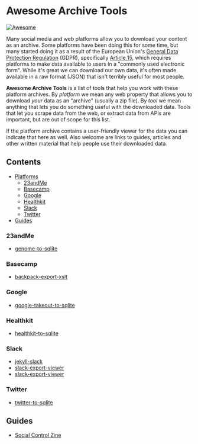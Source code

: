 # Awesome Archive Tools  
[![Awesome](https://awesome.re/badge-flat2.svg)](https://awesome.re)

Many social media and web platforms allow you to download your content as an
archive. Some platforms have been doing this for some time, but many started
doing it as a result of the European Union's [General Data Protection
Regulation](https://en.wikipedia.org/wiki/General_Data_Protection_Regulation)
(GDPR), specifically [Article 15](https://gdpr-info.eu/art-15-gdpr/), which
requires platforms to make data available to users in a "commonly used
electronic form". While it's great we can download our own data, it's often made
available in a raw format (JSON) that isn't terribly useful for most people.

**Awesome Archive Tools** is a list of tools that help you work with these
platform archives. By *platform* we mean any web property that allows you to
download *your* data as an "archive" (usually a zip file). By *tool* we mean
anything that lets you do something useful with the downloaded data. Tools that
let you scrape data from the web, or extract data from APIs are important, but
are out of scope for this list.

If the platform archive contains a user-friendly viewer for the data you can
indicate that here as well. Also welcome are links to guides, articles and other
written material that help people use their downloaded data.

## Contents

- [Platforms](#platforms)
  - [23andMe](#23andme)
  - [Basecamp](#basecamp)
  - [Google](#google)
  - [Healthkit](#healthkit)
  - [Slack](#slack)
  - [Twitter](#twitter)
- [Guides](#guides)

### 23andMe

- [genome-to-sqlite](https://github.com/dogsheep/genome-to-sqlite)

### Basecamp

- [backpack-export-xslt](https://github.com/ryanfb/backpack-export-xslt)

### Google

- [google-takeout-to-sqlite](https://github.com/dogsheep/google-takeout-to-sqlite)

### Healthkit

- [healthkit-to-sqlite](https://github.com/dogsheep/healthkit-to-sqlite)

### Slack

- [jekyll-slack](https://github.com/mdlincoln/jekyll-slack)
- [slack-export-viewer](https://github.com/hfaran/slack-export-viewer)
- [slack-export-viewer](https://github.com/davidjgoss/slack-export-viewer)

### Twitter

- [twitter-to-sqlite](https://github.com/dogsheep/twitter-to-sqlite)

## Guides

- [Social Control Zine](https://www.docnow.io/workshops/social-control-2019/)
